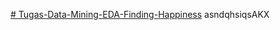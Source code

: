 [# Tugas-Data-Mining-EDA-Finding-Happiness](https://github.com/jasminelintang/Tugas-Data-Mining-EDA-Finding-Happiness.git)
asndqhsiqsAKX
